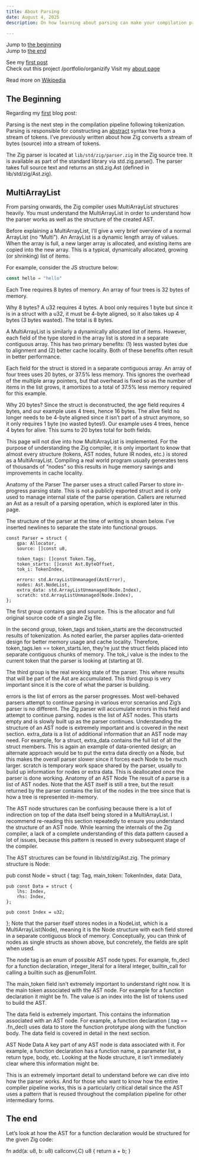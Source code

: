 ```yaml
---
title: About Parsing
date: August 4, 2025
description: On how learning about parsing can make your compilation process more effective.

---
```


<!-- Same tab -->
Jump to [the beginning](#the-beginning)\
Jump to [the end](#the-end)

See my [first post](/blog/hello-world)\
Check out this project /portfolio/organizify
Visit my [about page](/)

<!-- New tab with arrow -->
Read more on [Wikipedia](https://wikipedia.org)

## The Beginning
Regarding my [first](/blog/hello-world) blog post:

Parsing is the next step in the compilation pipeline following tokenization. Parsing is responsible for constructing an [abstract](https://en.wikipedia.org/wiki/Abstraction_(computer_science)) syntax tree from a stream of tokens. I’ve previously written about how Zig converts a stream of bytes (source) into a stream of tokens.

The Zig parser is located at `lib/std/zig/parser.zig` in the Zig source tree. It is available as part of the standard library via std.zig.parse(). The parser takes full source text and returns an std.zig.Ast (defined in lib/std/zig/Ast.zig).

## MultiArrayList

From parsing onwards, the Zig compiler uses MultiArrayList structures heavily. You must understand the MultiArrayList in order to understand how the parser works as well as the structure of the created AST.

Before explaining a MultiArrayList, I’ll give a very brief overview of a normal ArrayList (no “Multi”). An ArrayList is a dynamic length array of values. When the array is full, a new larger array is allocated, and existing items are copied into the new array. This is a typical, dynamically allocated, growing (or shrinking) list of items.

For example, consider the JS structure below:
``` typescript
const hello = "hello"
```

Each Tree requires 8 bytes of memory. An array of four trees is 32 bytes of memory.

Why 8 bytes? A u32 requires 4 bytes. A bool only requires 1 byte but since it is in a struct with a u32, it must be 4-byte aligned, so it also takes up 4 bytes (3 bytes wasted). The total is 8 bytes.

A MultiArrayList is similarly a dynamically allocated list of items. However, each field of the type stored in the array list is stored in a separate contiguous array. This has two primary benefits: (1) less wasted bytes due to alignment and (2) better cache locality. Both of these benefits often result in better performance.

Each field for the struct is stored in a separate contiguous array. An array of four trees uses 20 bytes, or 37.5% less memory. This ignores the overhead of the multiple array pointers, but that overhead is fixed so as the number of items in the list grows, it amortizes to a total of 37.5% less memory required for this example.

Why 20 bytes? Since the struct is deconstructed, the age field requires 4 bytes, and our example uses 4 trees, hence 16 bytes. The alive field no longer needs to be 4-byte aligned since it isn’t part of a struct anymore, so it only requires 1 byte (no wasted bytes!). Our example uses 4 trees, hence 4 bytes for alive. This sums to 20 bytes total for both fields.

This page will not dive into how MultiArrayList is implemented. For the purpose of understanding the Zig compiler, it is only important to know that almost every structure (tokens, AST nodes, future IR nodes, etc.) is stored as a MultiArrayList. Compiling a real world program usually generates tens of thousands of “nodes” so this results in huge memory savings and improvements in cache locality.

Anatomy of the Parser
The parser uses a struct called Parser to store in-progress parsing state. This is not a publicly exported struct and is only used to manage internal state of the parse operation. Callers are returned an Ast as a result of a parsing operation, which is explored later in this page.

The structure of the parser at the time of writing is shown below. I’ve inserted newlines to separate the state into functional groups.
```
const Parser = struct {
    gpa: Allocator,
    source: []const u8,

    token_tags: []const Token.Tag,
    token_starts: []const Ast.ByteOffset,
    tok_i: TokenIndex,

    errors: std.ArrayListUnmanaged(AstError),
    nodes: Ast.NodeList,
    extra_data: std.ArrayListUnmanaged(Node.Index),
    scratch: std.ArrayListUnmanaged(Node.Index),
};
```
The first group contains gpa and source. This is the allocator and full original source code of a single Zig file.

In the second group, token_tags and token_starts are the deconstructed results of tokenization. As noted earlier, the parser applies data-oriented design for better memory usage and cache locality. Therefore, token_tags.len == token_starts.len, they’re just the struct fields placed into separate contiguous chunks of memory. The tok_i value is the index to the current token that the parser is looking at (starting at 0).

The third group is the real working state of the parser. This where results that will be part of the Ast are accumulated. This third group is very important since it is the core of what the parser is building.

errors is the list of errors as the parser progresses. Most well-behaved parsers attempt to continue parsing in various error scenarios and Zig’s parser is no different. The Zig parser will accumulate errors in this field and attempt to continue parsing.
nodes is the list of AST nodes. This starts empty and is slowly built up as the parser continues. Understanding the structure of an AST node is extremely important and is covered in the next section.
extra_data is a list of additional information that an AST node may need. For example, for a struct, extra_data contains the full list of all the struct members. This is again an example of data-oriented design; an alternate approach would be to put the extra data directly on a Node, but this makes the overall parser slower since it forces each Node to be much larger.
scratch is temporary work space shared by the parser, usually to build up information for nodes or extra data. This is deallocated once the parser is done working.
Anatomy of an AST Node
The result of a parse is a list of AST nodes. Note that the AST itself is still a tree, but the result returned by the parser contains the list of the nodes in the tree since that is how a tree is represented in-memory.

The AST node structures can be confusing because there is a lot of indirection on top of the data itself being stored in a MultiArrayList. I recommend re-reading this section repeatedly to ensure you understand the structure of an AST node. While learning the internals of the Zig compiler, a lack of a complete understanding of this data pattern caused a lot of issues, because this pattern is reused in every subsequent stage of the compiler.

The AST structures can be found in lib/std/zig/Ast.zig. The primary structure is Node:

pub const Node = struct {
    tag: Tag,
    main_token: TokenIndex,
    data: Data,

    pub const Data = struct {
        lhs: Index,
        rhs: Index,
    };

    pub const Index = u32;
};
Note that the parser itself stores nodes in a NodeList, which is a MultiArrayList(Node), meaning it is the Node structure with each field stored in a separate contiguous block of memory. Conceptually, you can think of nodes as single structs as shown above, but concretely, the fields are split when used.

The node tag is an enum of possible AST node types. For example, fn_decl for a function declaration, integer_literal for a literal integer, builtin_call for calling a builtin such as @enumToInt.

The main_token field isn’t extremely important to understand right now. It is the main token associated with the AST node. For example for a function declaration it might be fn. The value is an index into the list of tokens used to build the AST.

The data field is extremely important. This contains the information associated with an AST node. For example, a function declaration (.tag == .fn_decl) uses data to store the function prototype along with the function body. The data field is covered in detail in the next section.

AST Node Data
A key part of any AST node is data associated with it. For example, a function declaration has a function name, a parameter list, a return type, body, etc. Looking at the Node structure, it isn’t immediately clear where this information might be.

This is an extremely important detail to understand before we can dive into how the parser works. And for those who want to know how the entire compiler pipeline works, this is a particularly critical detail since the AST uses a pattern that is reused throughout the compilation pipeline for other intermediary forms.

## The end

Let’s look at how the AST for a function declaration would be structured for the given Zig code:

fn add(a: u8, b: u8) callconv(.C) u8 {
	return a + b;
}
